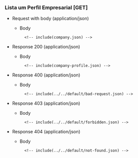 ### Lista um Perfil Empresarial [GET]

+ Request with body (application/json)

    + Body

            <!-- include(company.json) -->

+ Response 200 (application/json)

    + Body

            <!-- include(company-profile.json) -->

+ Response 400 (application/json)

    + Body

            <!-- include(../../default/bad-request.json) -->

+ Response 403 (application/json)

    + Body

            <!-- include(../../default/forbidden.json) -->

+ Response 404 (application/json)

    + Body

            <!-- include(../../default/not-found.json) -->
